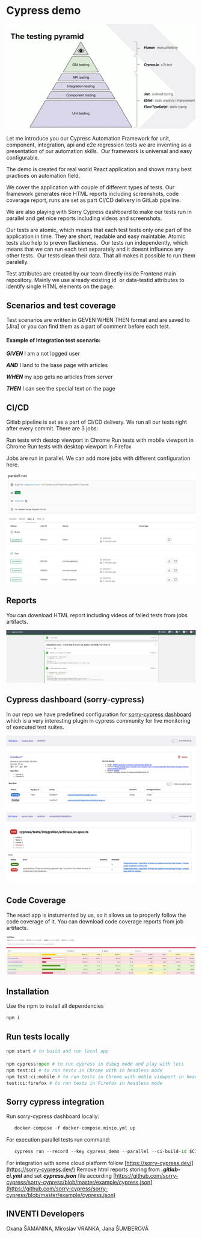 # Cypress demo

![Alt text](img/pyramid.png?raw=true "Cypress automation testing pyramid")

Let me introduce you our Cypress Automation Framework for unit, component, integration, api and e2e regression tests we are inventing as a presentation of our automation skills. 
Our framework is universal and easy configurable.

The demo is created for real world React application and shows many best practices on automation field.

We cover the application with couple of different types of tests. Our framework generates nice HTML reports including screenshots, code coverage report, runs are set as part CI/CD delivery in GitLab pipeline.

We are also playing with Sorry Cypress dashboard to make our tests run in parallel and get nice reports including videos and screenshots. 

Our tests are atomic, which means that each test tests only one part of the application in time. They are short, readable and easy maintable. Atomic tests also help to preven flackieness. 
Our tests run independently, which means that we can run each test separately and it doesnt influence any other tests.  Our tests clean their data. That all makes it possible to run them paralelly. 

Test attributes are created by our team directly inside Frontend main repository. Mainly we use already existing id  or data-testid attributes to identify single HTML elements on the page. 

## Scenarios and test coverage 

Test scenarios are written in GEVEN WHEN THEN format and are saved to [Jira] or you can find them as a part of comment before each test.

#### Example of integration test scenario:

***GIVEN*** I am a not logged user

***AND*** I land to the base page with articles

***WHEN*** my app gets no articles from server

***THEN*** I can see the special text on the page

## CI/CD

Gitlab pipeline is set as a part of CI/CD delivery. We run all our tests right after every commit. There are 3 jobs:

Run tests with destop viewport in Chrome
Run tests with mobile viewport in Chrome
Run tests with desktop viewport in Firefox

Jobs are run in parallel. We can add more jobs with different configuration here.

![Alt text](img/pipeline.png?raw=true "CI/CD pipeline")

## Reports

You can download HTML report including videos of failed tests from jobs artifacts.

![Alt text](img/report.png?raw=true "Cypress Mochawesome HTML report")

## Cypress dashboard (sorry-cypress)
In our repo we have predefined configuration for [sorry-cypress dashboard](https://sorry-cypress.dev/) which is a very interesting plugin in cypress community for live monitoring of executed test suites.

![Alt text](img/sorry.png?raw=true "Cypress dashboard")
![Alt text](img/sorry2.png?raw=true "Cypress dashboard")

## Code Coverage

The react app is instumented by us, so it allows us to properly follow the code coverage of it. You can download code coverage reports from job artifacts.

![Alt text](img/codecoverage.png?raw=true "Cypress code coverage of app")

## Installation

Use the npm to install all dependencies

```bash
npm i
```

## Run tests locally

```python
npm start # to build and run local app

npm cypress:open # to run cypress in dubug mode and play with tets
npm test:ci # to run tests in Chrome with in headless mode
npm test:ci:mobile # to run tests in Chrome with moble viewport in headless mode 
test:ci:firefox # to run tests in Firefox in headless mode 
```

## Sorry cypress integration 
Run sorry-cypress dashboard locally: 
```python
   docker-compose -f docker-compose.minio.yml up 
```
For execution parallel tests run command:
```python
   cypress run --record --key cypress_demo --parallel --ci-build-id $CI_CONCURRENT_ID   
```
For integration with some cloud platform follow [https://sorry-cypress.dev/](https://sorry-cypress.dev/)
Remove html reports storing from ***.gitlab-ci.yml*** and set ***cypress.json*** file according [https://github.com/sorry-cypress/sorry-cypress/blob/master/example/cypress.json](https://github.com/sorry-cypress/sorry-cypress/blob/master/example/cypress.json)

## INVENTI Developers 
Oxana ŠAMANINA, Miroslav VRANKA, Jana ŠUMBEROVÁ